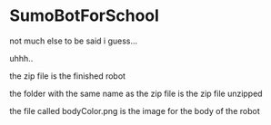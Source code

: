 # SumoBotForSchool

not much else to be said i guess...

uhhh..





















the zip file is the finished robot

the folder with the same name as the zip file is the zip file unzipped

the file called bodyColor.png is the image for the body of the robot
